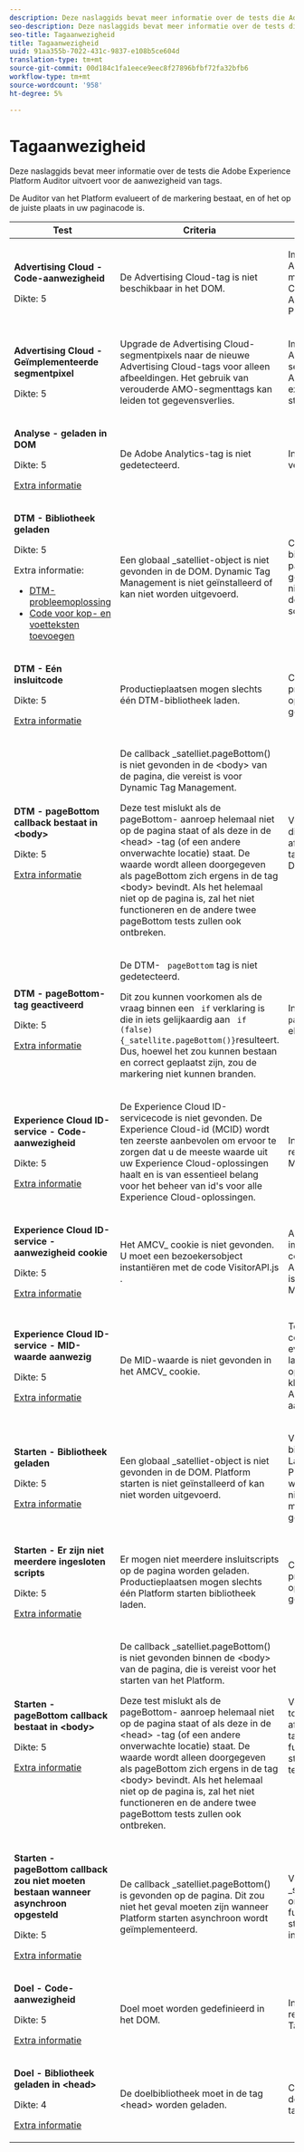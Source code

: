 ```yaml
---
description: Deze naslaggids bevat meer informatie over de tests die Adobe Experience Platform Auditor uitvoert voor de aanwezigheid van tags.
seo-description: Deze naslaggids bevat meer informatie over de tests die Adobe Experience Platform Auditor uitvoert voor de aanwezigheid van tags.
seo-title: Tagaanwezigheid
title: Tagaanwezigheid
uuid: 91aa355b-7022-431c-9837-e108b5ce604d
translation-type: tm+mt
source-git-commit: 00d184c1fa1eece9eec8f27896bfbf72fa32bfb6
workflow-type: tm+mt
source-wordcount: '958'
ht-degree: 5%

---
```



# Tagaanwezigheid

Deze naslaggids bevat meer informatie over de tests die Adobe Experience Platform Auditor uitvoert voor de aanwezigheid van tags.

De Auditor van het Platform evalueert of de markering bestaat, en of het op de juiste plaats in uw paginacode is.

<table id="table_98A2E3F7B3154EEFA76D0CAE2FE97CAB"> 
 <thead> 
  <tr> 
   <th colname="col1" class="entry"> Test </th> 
   <th colname="col2" class="entry"> Criteria </th> 
   <th colname="col3" class="entry"> Aanbeveling </th> 
  </tr>
 </thead>
 <tbody> 
  <tr> 
   <td colname="col1"> <p><b>Advertising Cloud - Code-aanwezigheid</b> </p> <p>Dikte: 5 </p> </td> 
   <td colname="col2"> <p> De Advertising Cloud-tag is niet beschikbaar in het DOM. </p> </td> 
   <td colname="col3"> <p>Implementeer de Advertising Cloud-tag met de Advertising Cloud-extensie voor Adobe Experience Platform Launch. </p> </td> 
  </tr> 
  <tr> 
   <td colname="col1"> <p><b>Advertising Cloud - Geïmplementeerde segmentpixel</b> </p> <p>Dikte: 5 </p> </td> 
   <td colname="col2"> <p> Upgrade de Advertising Cloud-segmentpixels naar de nieuwe Advertising Cloud-tags voor alleen afbeeldingen. Het gebruik van verouderde AMO-segmenttags kan leiden tot gegevensverlies. </p> </td> 
   <td colname="col3"> <p>Implementeer het Advertising Cloud-segmentpixel met de Advertising Cloud-extensie voor het starten van Platforms. </p> </td> 
  </tr> 
  <tr> 
   <td colname="col1"> <p><b>Analyse - geladen in DOM</b> </p> <p>Dikte: 5 </p> <p><a href="https://docs.adobe.com/content/help/en/analytics/implementation/home.html" format="https" scope="external"> Extra informatie</a> </p> </td> 
   <td colname="col2"> <p> De Adobe Analytics-tag is niet gedetecteerd. </p> </td> 
   <td colname="col3"> <p>Installeer de nieuwste versie van Analytics. </p> </td> 
  </tr> 
  <tr> 
   <td colname="col1"> <p><b> DTM - Bibliotheek geladen</b> </p> <p>Dikte: 5 </p> <p>Extra informatie: </p> <p> 
     <ul id="ul_7E706EBC2E4649A69732E6982E116E22"> 
      <li id="li_9AF0257E39C347A9AE6D8D8FFBD66B38"><a href="https://docs.adobe.com/content/help/en/dtm/using/admin/c-troubleshooting.html" format="html" scope="external"> DTM-probleemoplossing</a> </li> 
      <li id="li_7B422BCCD2654B0A9059799FB5276BE8"><a href="https://docs.adobe.com/content/help/en/dtm/using/client-side/t-add-header-fooder-code.html" format="html" scope="external"> Code voor kop- en voetteksten toevoegen</a> </li> 
     </ul> </p> </td> 
   <td colname="col2"> <p> Een globaal _satelliet-object is niet gevonden in de DOM. Dynamic Tag Management is niet geïnstalleerd of kan niet worden uitgevoerd. </p> </td> 
   <td colname="col3"> <p>Controleer of de DTM-bibliotheek op de pagina is geïmplementeerd en niet wordt geblokkeerd door daaropvolgende scriptactiviteiten. </p> </td> 
  </tr> 
  <tr> 
   <td colname="col1"> <p><b> DTM - Eén insluitcode</b> </p> <p>Dikte: 5 </p> <p><a href="https://docs.adobe.com/content/help/en/dtm/using/client-side/code.html" format="html" scope="external"> Extra informatie</a> </p> </td> 
   <td colname="col2"> <p> Productieplaatsen mogen slechts één DTM-bibliotheek laden. </p> </td> 
   <td colname="col3"> <p>Controleer of alleen de productiebibliotheek op de pagina wordt geladen. </p> </td> 
  </tr> 
  <tr> 
   <td colname="col1"> <p><b>DTM - pageBottom callback bestaat in &lt;body&gt;</b> </p> <p>Dikte: 5 </p> <p><a href="https://docs.adobe.com/content/help/en/dtm/using/client-side/t-add-header-fooder-code.html" format="html" scope="external"> Extra informatie</a> </p> </td> 
   <td colname="col2"> <p> De callback <span class="codeph"> _satelliet.pageBottom()</span> is niet gevonden in de <span class="codeph"> &lt;body&gt;</span> van de pagina, die vereist is voor Dynamic Tag Management. </p> <p>Deze test mislukt als de <span class="codeph"> pageBottom- </span>aanroep helemaal niet op de pagina staat of als deze in de <span class="codeph"> &lt;head&gt;</span> -tag (of een andere onverwachte locatie) staat. De waarde wordt alleen doorgegeven als pageBottom <span class="codeph"> zich ergens in de tag</span> &lt;body&gt; <span class="codeph"></span> bevindt. Als het helemaal niet op de pagina is, zal het niet functioneren en de andere twee <span class="codeph"> pageBottom</span> tests zullen ook ontbreken. </p> </td> 
   <td colname="col3"> <p>Voeg het inlinescript direct vóór de afsluitende <span class="codeph"> &lt;/body&gt;</span> -tag toe voor de juiste DTM-functionaliteit. </p> </td> 
  </tr> 
  <tr> 
   <td colname="col1"> <p><b>DTM - pageBottom-tag geactiveerd</b> </p> <p>Dikte: 5 </p> <p><a href="https://docs.adobe.com/content/help/en/dtm/using/client-side/t-add-header-fooder-code.html" format="html" scope="external"> Extra informatie</a> </p> </td> 
   <td colname="col2"> <p> De DTM- <code> pageBottom</code> tag is niet gedetecteerd. </p> <p>Dit zou kunnen voorkomen als de vraag binnen een <code> if</code> verklaring is die in iets gelijkaardig aan <code> if (false) {_satellite.pageBottom()}</code>resulteert. Dus, hoewel het zou kunnen bestaan en correct geplaatst zijn, zou de markering niet kunnen branden. </p> </td> 
   <td colname="col3"> <p>Installeer de DTM- <code> pageBottom</code> aanroep op elke pagina. </p> </td> 
  </tr> 
  <tr> 
   <td colname="col1"> 
    <!--
      1.0.1 
    --> <p><b>Experience Cloud ID-service - Code-aanwezigheid</b> </p> <p>Dikte: 5 </p> <p><a href="https://docs.adobe.com/content/help/en/id-service/using/intro/overview.html" format="html" scope="external"> Extra informatie</a> </p> </td> 
   <td colname="col2"> <p>De Experience Cloud ID-servicecode is niet gevonden. De Experience Cloud-id (MCID) wordt ten zeerste aanbevolen om ervoor te zorgen dat u de meeste waarde uit uw Experience Cloud-oplossingen haalt en is van essentieel belang voor het beheer van id's voor alle Experience Cloud-oplossingen. </p> </td> 
   <td colname="col3"> <p> Installeer de meest recente versie van MCID. </p> </td> 
  </tr> 
  <tr> 
   <td colname="col1"> 
    <!--
      1.0.1 
    --> <p><b>Experience Cloud ID-service - aanwezigheid cookie</b> </p> <p>Dikte: 5 </p> <p><a href="https://docs.adobe.com/content/help/en/dtm/using/tools/macid.html" format="html" scope="external"> Extra informatie</a> </p> </td> 
   <td colname="col2"> <p> Het <span class="codeph"> AMCV_</span> cookie is niet gevonden. U moet een bezoekersobject instantiëren met de code <span class="codeph"> VisitorAPI.js</span> . </p> </td> 
   <td colname="col3"> <p> Als dit een DTM-implementatie is, controleert u of de AdobeOrg-id correct is ingevoerd in de MCID-tool. </p> </td> 
  </tr> 
  <tr> 
   <td colname="col1"> 
    <!--
      1.0.1 
    --> <p><b>Experience Cloud ID-service - MID-waarde aanwezig</b> </p> <p>Dikte: 5 </p> <p><a href="https://docs.adobe.com/content/help/nl-NL/id-service/using/intro/cookies.html" format="html" scope="external"> Extra informatie</a> </p> </td> 
   <td colname="col2"> <p> De MID-waarde is niet gevonden in het <span class="codeph"> AMCV_</span> cookie. </p> </td> 
   <td colname="col3"> <p>Test opnieuw om te controleren op een eventuele MCID API-latentie. Neem contact op met de klantenservice van Adobe als de aandoening aanhoudt. </p> </td> 
  </tr> 
  <tr> 
   <td colname="col1"> 
    <!--
      1.0.5 
    --> <p><b> Starten - Bibliotheek geladen</b> </p> <p>Dikte: 5 </p> <p><a href="https://docs.adobe.com/content/help/en/launch/using/intro/get-started/quick-start.html" format="https" scope="external"> Extra informatie</a> </p> </td> 
   <td colname="col2"> <p> Een globaal _satelliet-object is niet gevonden in de DOM. Platform starten is niet geïnstalleerd of kan niet worden uitgevoerd. </p> </td> 
   <td colname="col3"> <p>Verifieer dat de bibliotheek van de Lancering van het Platform op de pagina wordt uitgevoerd en niet door verdere manuscriptactiviteiten geblokkeerd. </p> </td> 
  </tr> 
  <tr> 
   <td colname="col1"> 
    <!--
      1.0.5 
    --> <p><b>Starten - Er zijn niet meerdere ingesloten scripts</b> </p> <p>Dikte: 5 </p> <p><a href="https://docs.adobe.com/content/help/en/launch/using/intro/get-started/quick-start.html" format="https" scope="external"> Extra informatie</a> </p> </td> 
   <td colname="col2"> <p>Er mogen niet meerdere insluitscripts op de pagina worden geladen. Productieplaatsen mogen slechts één Platform starten bibliotheek laden. </p> </td> 
   <td colname="col3"> <p>Controleer of alleen de productiebibliotheek op de pagina wordt geladen. </p> </td> 
  </tr> 
  <tr> 
   <td colname="col1"> 
    <!--
      1.0.5 
    --> <p><b>Starten - pageBottom callback bestaat in &lt;body&gt;</b> </p> <p>Dikte: 5 </p> <p><a href="https://docs.adobe.com/content/help/en/launch/using/intro/get-started/quick-start.html" format="https" scope="external"> Extra informatie</a> </p> </td> 
   <td colname="col2"> <p> De callback <span class="codeph"> _satelliet.pageBottom()</span> is niet gevonden binnen de <span class="codeph"> &lt;body&gt;</span> van de pagina, die is vereist voor het starten van het Platform. </p> <p>Deze test mislukt als de <span class="codeph"> pageBottom- </span>aanroep helemaal niet op de pagina staat of als deze in de <span class="codeph"> &lt;head&gt;</span> -tag (of een andere onverwachte locatie) staat. De waarde wordt alleen doorgegeven als pageBottom <span class="codeph"> zich ergens in de tag</span> &lt;body&gt; <span class="codeph"></span> bevindt. Als het helemaal niet op de pagina is, zal het niet functioneren en de andere twee <span class="codeph"> pageBottom</span> tests zullen ook ontbreken. </p> </td> 
   <td colname="col3"> <p>Voeg het inline script toe vlak vóór de afsluitende <span class="codeph"> &lt;/body&gt;</span> -tag om de juiste functionaliteit voor starten van Platforms te garanderen. </p> </td> 
  </tr> 
  <tr> 
   <td colname="col1"> 
    <!--
      1.0.5 
    --> <p><b>Starten - pageBottom callback zou niet moeten bestaan wanneer asynchroon opgesteld</b> </p> <p>Dikte: 5 </p> <p><a href="https://docs.adobe.com/content/help/en/launch/using/intro/get-started/quick-start.html" format="https" scope="external"> Extra informatie</a> </p> </td> 
   <td colname="col2"> <p>De callback <span class="codeph"> _satelliet.pageBottom()</span> is gevonden op de pagina. Dit zou niet het geval moeten zijn wanneer Platform starten asynchroon wordt geïmplementeerd. </p> </td> 
   <td colname="col3"> <p>Verwijder het<span class="codeph"> script _satelliet.pageBottom()</span> om de juiste functionaliteit voor het starten van Platforms in te schakelen. </p> </td> 
  </tr> 
  <tr> 
   <td colname="col1"> 
    <!--
      1.0.1 
    --> <p><b> Doel - Code-aanwezigheid</b> </p> <p>Dikte: 5 </p> <p><a href="https://docs.adobe.com/content/help/en/target/using/implement-target/implementing-target.html" format="html" scope="external"> Extra informatie</a> </p> </td> 
   <td colname="col2"> <p>Doel moet worden gedefinieerd in het DOM. </p> </td> 
   <td colname="col3"> <p>Installeer de meest recente versie van Target (at.js). </p> </td> 
  </tr> 
  <tr> 
   <td colname="col1"> <p><b> Doel - Bibliotheek geladen in &lt;head&gt;</b> </p> <p>Dikte: 4 </p> <p><a href="https://docs.adobe.com/content/help/en/target/using/implement-target/implementing-target.html" format="html" scope="external"> Extra informatie</a> </p> </td> 
   <td colname="col2"> <p> De doelbibliotheek moet in de tag <span class="codeph"> &lt;head&gt;</span> worden geladen. </p> </td> 
   <td colname="col3"> <p> Controleer of de doelbibliotheek in de tag <span class="codeph"> &lt;head&gt;</span> is geladen. </p> </td> 
  </tr> 
 </tbody> 
</table>
